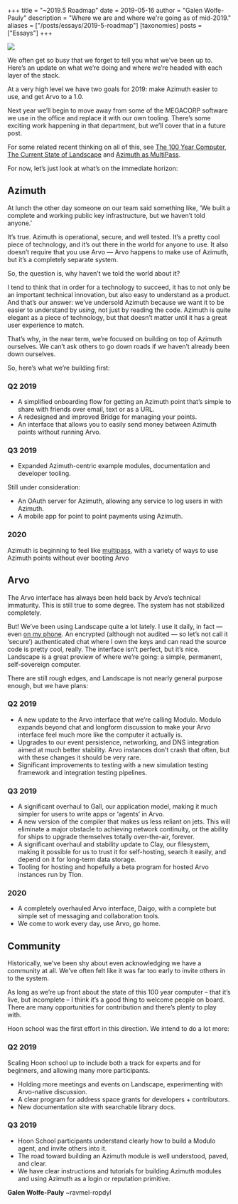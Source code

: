 +++
title = "~2019.5 Roadmap"
date = 2019-05-16
author = "Galen Wolfe-Pauly"
description = "Where we are and where we're going as of mid-2019."
aliases = ["/posts/essays/2019-5-roadmap"]
[taxonomies]
posts = ["Essays"]
+++

![](https://media.urbit.org/site/posts/essays/2019-5-roadmap-1.png)

We often get so busy that we forget to tell you what we’ve been up to. Here’s an update on what we’re doing and where we’re headed with each layer of the stack. 

At a very high level we have two goals for 2019: make Azimuth easier to use, and get Arvo to a 1.0. 

Next year we’ll begin to move away from some of the MEGACORP software we use in the office and replace it with our own tooling. There’s some exciting work happening in that department, but we’ll cover that in a future post. 

For some related recent thinking on all of this, see [The 100 Year Computer](/posts/essays/the-100-year-computer/), [The Current State of Landscape](/posts/essays/the-current-state-of-landscape/) and [Azimuth as MultiPass](/posts/essays/azimuth-as-multipass/).

For now, let’s just look at what’s on the immediate horizon:

## Azimuth

At lunch the other day someone on our team said something like, ‘We built a complete and working public key infrastructure, but we haven’t told anyone.’ 

It’s true. Azimuth is operational, secure, and well tested. It’s a pretty cool piece of technology, and it’s out there in the world for anyone to use. It also doesn’t require that you use Arvo — Arvo happens to make use of Azimuth, but it’s a completely separate system.

So, the question is, why haven’t we told the world about it?

I tend to think that in order for a technology to succeed, it has to not only be an important technical innovation, but also easy to understand as a product. And that’s our answer: we’ve undersold Azimuth because we want it to be easier to understand by *using*, not just by reading the code. Azimuth is quite elegant as a piece of technology, but that doesn’t matter until it has a great user experience to match.

That’s why, in the near term, we’re focused on building on top of Azimuth ourselves. We can’t ask others to go down roads if we haven’t already been down ourselves. 

So, here’s what we’re building first:

### Q2 2019

- A simplified onboarding flow for getting an Azimuth point that’s simple to share with friends over email, text or as a URL.
- A redesigned and improved Bridge for managing your points. 
- An interface that allows you to  easily send money between Azimuth points without running Arvo.

### Q3 2019

- Expanded Azimuth-centric example modules, documentation and developer tooling.

Still under consideration:

- An OAuth server for Azimuth, allowing any service to log users in with Azimuth.
- A mobile app for point to point payments using Azimuth.

### 2020

Azimuth is beginning to feel like [multipass](/posts/essays/azimuth-as-multipass/), with a variety of ways to use Azimuth points without ever booting Arvo

## Arvo

The Arvo interface has always been held back by Arvo’s technical immaturity. This is still true to some degree. The system has not stabilized completely. 

But! We’ve been using Landscape quite a lot lately. I use it daily, in fact — even [on my phone](https://itunes.apple.com/us/app/landscape-urbit/id1393148862). An encrypted (although not audited — so let’s not call it ‘secure’) authenticated chat where I own the keys and can read the source code is pretty cool, really. The interface isn’t perfect, but it’s nice. Landscape is a great preview of where we’re going: a simple, permanent, self-sovereign computer.

There are still rough edges, and Landscape is not nearly general purpose enough, but we have plans:

### Q2 2019

- A new update to the Arvo interface that we’re calling Modulo. Modulo expands beyond chat and longform discussion to make your Arvo interface feel much more like the computer it actually is.
- Upgrades to our event persistence, networking, and DNS integration aimed at much better stability. Arvo instances don’t crash that often, but with these changes it should be very rare.
- Significant improvements to testing with a new simulation testing framework and integration testing pipelines.

### Q3 2019

- A significant overhaul to Gall, our application model, making it much simpler for users to write apps or ‘agents’ in Arvo.
- A new version of the compiler that makes us less reliant on jets. This will eliminate a major obstacle to achieving network continuity, or the ability for ships to upgrade themselves totally over-the-air, forever.
- A significant overhaul and stability update to Clay, our filesystem, making it possible for us to trust it for self-hosting, search it easily, and depend on it for long-term data storage.
- Tooling for hosting and hopefully a beta program for hosted Arvo instances run by Tlon.

### 2020

- A completely overhauled Arvo interface, Daigo, with a complete but simple set of messaging and collaboration tools.
- We come to work every day, use Arvo, go home. 

## Community

Historically, we’ve been shy about even acknowledging we have a community at all. We’ve often felt like it was far too early to invite others in to the system.

As long as we’re up front about the state of this 100 year computer – that it’s live, but incomplete – I think it’s a good thing to welcome people on board. There are many opportunities for contribution and there’s plenty to play with.

Hoon school was the first effort in this direction. We intend to do a lot more:

### Q2 2019

Scaling Hoon school up to include both a track for experts and for beginners, and allowing many more participants.

- Holding more meetings and events on Landscape, experimenting with Arvo-native discussion.
- A clear program for address space grants for developers + contributors.
- New documentation site with searchable library docs.

### Q3 2019

- Hoon School participants understand clearly how to build a Modulo agent, and invite others into it.
- The road toward building an Azimuth module is well understood, paved, and clear.
- We have clear instructions and tutorials for building Azimuth modules and using Azimuth as a login or reputation primitive.

**Galen Wolfe-Pauly** ~ravmel-ropdyl